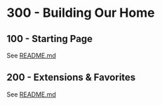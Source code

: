 # 300 - Building Our Home

## 100 - Starting Page

See [README.md](./100/README.md)

## 200 - Extensions & Favorites

See [README.md](./200/README.md)
